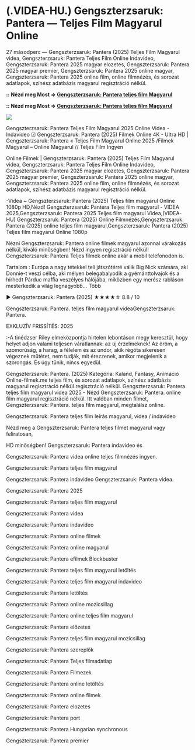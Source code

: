 # (.VIDEA-HU.) Gengszterzsaruk: Pantera — Teljes Film Magyarul Online

27 másodperc — Gengszterzsaruk: Pantera (2025) Teljes Film Magyarul videa, Gengszterzsaruk: Pantera Teljes Film Online Indavideo, Gengszterzsaruk: Pantera 2025 magyar elozetes, Gengszterzsaruk: Pantera 2025 magyar premier, Gengszterzsaruk: Pantera 2025 online magyar, Gengszterzsaruk: Pantera 2025 online film, online filmnézés, és sorozat adatlapok, színész adatbázis magyarul regisztráció nélkül.

**:: Nézd meg Most => [Gengszterzsaruk: Pantera teljes film Magyarul](https://t.co/EbA9qAE4gz)**

**:: Nézd meg Most => [Gengszterzsaruk: Pantera teljes film Magyarul](https://t.co/EbA9qAE4gz)**

<p dir="auto"><a href="https://t.co/EbA9qAE4gz" title="GITHUB" rel="nofollow"><img src="https://i.imgur.com/jhNGoEt.gif" style="max-width: 100%;"></a></p>

Gengszterzsaruk: Pantera Teljes Film Magyarul 2025 Online Videa - Indavideo ☑ Gengszterzsaruk: Pantera (2025) Filmek Online 4K - Ultra HD | Gengszterzsaruk: Pantera « Teljes Film Magyarul Online 2025 /Filmek Magyarul – Online Magyarul // Teljes Film Ingyen

Online Filmek | Gengszterzsaruk: Pantera (2025) Teljes Film Magyarul videa, Gengszterzsaruk: Pantera Teljes Film Online Indavideo, Gengszterzsaruk: Pantera 2025 magyar elozetes, Gengszterzsaruk: Pantera 2025 magyar premier, Gengszterzsaruk: Pantera 2025 online magyar, Gengszterzsaruk: Pantera 2025 online film, online filmnézés, és sorozat adatlapok, színész adatbázis magyarul regisztráció nélkül.

-Videa ~ Gengszterzsaruk: Pantera (2025) Teljes film magyarul Online 1080p HD,Nézd! Gengszterzsaruk: Pantera Teljes film magyarul - VIDEA 2025,Gengszterzsaruk: Pantera 2025 Teljes film magyarul Videa,(VIDEA-HU) Gengszterzsaruk: Pantera (2025) Online Filmnézés,Gengszterzsaruk: Pantera (2025) online teljes film magyarul,Gengszterzsaruk: Pantera (2025) Teljes film magyarul Online 1080p

Nézni Gengszterzsaruk: Pantera online filmek magyarul azonnal várakozás nélkül, kiváló minőségben! Nézd ingyen regisztráció nélkül! Gengszterzsaruk: Pantera Teljes filmek online akár a mobil telefonodon is.

Tartalom : Európa a nagy tétekkel teli játszótérré válik Big Nick számára, aki Donnie-t veszi célba, aki mélyen belegabalyodik a gyémánttolvajok és a hírhedt Párduc maffia veszélyes hálójába, miközben egy merész rabláson mesterkedik a világ legnagyobb… Több

▶️ Gengszterzsaruk: Pantera (2025) ★★★★☆ 8.8 / 10

Gengszterzsaruk: Pantera. teljes film magyarul videaGengszterzsaruk: Pantera.

EXKLUZÍV FRISSÍTÉS: 2025

:-A tinédzser Riley elmeközpontja hirtelen lebontáson megy keresztül, hogy helyet adjon valami teljesen váratlannak: az új érzelmeknek! Az öröm, a szomorúság, a harag, a félelem és az undor, akik régóta sikeresen végeznek műtétet, nem tudják, mit érezzenek, amikor megjelenik a szorongás. És úgy tűnik, nincs egyedül.

Gengszterzsaruk: Pantera. (2025) Kategória: Kaland, Fantasy, Animáció Online-filmek.me teljes film, és sorozat adatlapok, színész adatbázis magyarul regisztráció nélkül.regisztráció nélkül. Gengszterzsaruk: Pantera. teljes film magyarul videa 2025 - Nézd Gengszterzsaruk: Pantera. online film magyarul regisztráció nélkül. Itt valóban minden filmet, Gengszterzsaruk: Pantera. teljes film magyarul, megtalálsz online.

Gengszterzsaruk: Pantera teljes film leírás magyarul, videa / indavideo

Nézd meg a Gengszterzsaruk: Pantera teljes filmet magyarul vagy feliratosan, 

HD minőségben! Gengszterzsaruk: Pantera indavideo és 

Gengszterzsaruk: Pantera videa online teljes filmnézés ingyen. 

Gengszterzsaruk: Pantera teljes film magyarul 

Gengszterzsaruk: Pantera indavideo Gengszterzsaruk: Pantera videa.

Gengszterzsaruk: Pantera 2025

Gengszterzsaruk: Pantera teljes film magyarul

Gengszterzsaruk: Pantera videa

Gengszterzsaruk: Pantera indavideo

Gengszterzsaruk: Pantera online filmek

Gengszterzsaruk: Pantera online magyarul

Gengszterzsaruk: Pantera efilmek Blockbuster

Gengszterzsaruk: Pantera teljes film magyarul letöltés

Gengszterzsaruk: Pantera teljes film magyarul indavideo

Gengszterzsaruk: Pantera letöltés

Gengszterzsaruk: Pantera online mozicsillag

Gengszterzsaruk: Pantera online teljes film magyarul

Gengszterzsaruk: Pantera előzetes

Gengszterzsaruk: Pantera teljes film magyarul mozicsillag

Gengszterzsaruk: Pantera szereplők

Gengszterzsaruk: Pantera Teljes filmadatlap

Gengszterzsaruk: Pantera Filmezek

Gengszterzsaruk: Pantera online letöltés

Gengszterzsaruk: Pantera online filmek

Gengszterzsaruk: Pantera elozetes

Gengszterzsaruk: Pantera port

Gengszterzsaruk: Pantera Hungarian synchronous

Gengszterzsaruk: Pantera premier
